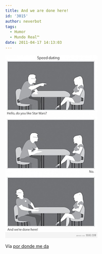 ```yaml
---
title: And we are done here!
id: '3015'
author: neverbot
tags:
  - Humor
  - Mundo Real™
date: 2011-04-17 14:13:03
---
```


![201104171412.jpg](./and-we-are-done-here/201104171412.jpg)

Vía [por donde me da](http://pordondemeda.tumblr.com/post/4685627288)